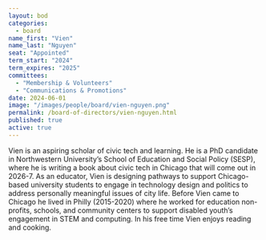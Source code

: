 ```yaml
---
layout: bod
categories: 
  - board
name_first: "Vien"
name_last: "Nguyen"
seat: "Appointed"
term_start: "2024"
term_expires: "2025"
committees: 
  - "Membership & Volunteers"
  - "Communications & Promotions"
date: 2024-06-01
image: "/images/people/board/vien-nguyen.png"
permalink: /board-of-directors/vien-nguyen.html
published: true
active: true
---
```

Vien is an aspiring scholar of civic tech and learning. He is a PhD candidate in Northwestern University’s School of Education and Social Policy (SESP), where he is writing a book about civic tech in Chicago that will come out in 2026-7. As an educator, Vien is designing pathways to support Chicago-based university students to engage in technology design and politics to address personally meaningful issues of city life. Before Vien came to Chicago he lived in Philly (2015-2020) where he worked for education non-profits, schools, and community centers to support disabled youth’s engagement in STEM and computing. In his free time Vien enjoys reading and cooking. 